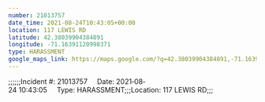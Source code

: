 ```yaml
---
number: 21013757
date_time: 2021-08-24T10:43:05+00:00
location: 117 LEWIS RD
latitude: 42.38039904384891
longitude: -71.16391120998371
type: HARASSMENT
google_maps_link: https://maps.google.com/?q=42.38039904384891,-71.16391120998371
---
```


;;;;;;Incident #: 21013757     Date: 2021‐08‐24 10:43:05     Type: HARASSMENT;;;Location: 117 LEWIS RD;;;
